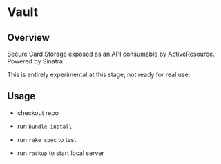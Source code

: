 # Vault

## Overview

Secure Card Storage exposed as an API consumable by ActiveResource. Powered by Sinatra.

This is entirely experimental at this stage, not ready for real use.

## Usage

- checkout repo

- run `bundle install`

- run `rake spec` to test

- run `rackup` to start local server

